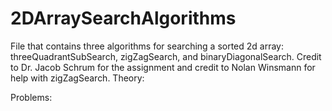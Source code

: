 # 2DArraySearchAlgorithms
File that contains three algorithms for searching a sorted 2d array: threeQuadrantSubSearch, zigZagSearch, and binaryDiagonalSearch.
Credit to Dr. Jacob Schrum for the assignment and credit to Nolan Winsmann for help with zigZagSearch.
Theory:



Problems:
